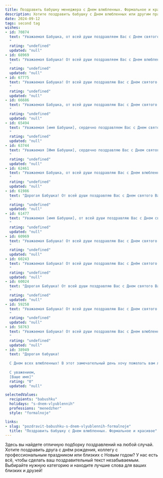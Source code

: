 ```yaml
---
title: Поздравить бабушку менеджера с Днем влюбленных. Формальное и красивое
description: Хотите поздравить бабушку с Днем влюбленных или другим праздником? Наш ИИ создаст незабываемое поздравление, а вы обязательно выделитесь среди других.  
date: 2024-09-12
tags: second tag
wishes:
- id: 70874
  text: "Уважаемая Бабушка, от всей души поздравляем Вас с Днем святого Валентина! Желаем Вам любви, тепла и радости в этот прекрасный день. Пусть Ваша жизнь будет наполнена заботой, вниманием и душевным спокойствием. С праздником!
  "
  rating: "undefined"
  updated: "null"
- id: 68969
  text: "Уважаемая Бабушка! От всей души поздравляем Вас с Днем влюбленных! Желаем Вам душевного тепла, любви и заботы в этот прекрасный день! Пусть праздничная атмосфера праздника  наполнит Вас радостью и счастьем!
  "
  rating: "undefined"
  updated: "null"
- id: 67775
  text: "Уважаемая Бабушка! От всей души поздравляю Вас с Днем святого Валентина! Желаю Вам океан любви, тепла и внимания от близких людей! Пусть этот день станет для Вас настоящим праздником, наполненным радостью и нежностью. Крепкого здоровья, благополучия и всех благ!
  "
  rating: "undefined"
  updated: "null"
- id: 66686
  text: "Уважаемая Бабушка, от всей души поздравляю Вас с Днем святого Валентина! Желаю Вам  радости, любви и тепла в этот прекрасный день. Пусть  Ваше сердце  будет  заполнено  счастьем   и  нежностью,  а  жизнь  будет  наполнена   яркими  и  радостными   моментами.
  "
  rating: "undefined"
  updated: "null"
- id: 65494
  text: "Уважаемая [имя Бабушки], сердечно поздравляем Вас с Днем святого Валентина! Желаем Вам  яркой  и  полной  любви  жизни,  окруженной  заботой  и  вниманием  близких. Пусть  Ваше  сердце  всегда  будет  наполнено  радостью  и  теплом. С праздником!
  "
  rating: "undefined"
  updated: "null"
- id: 63744
  text: "Уважаемая [Имя Бабушки], сердечно поздравляю Вас с Днем святого Валентина! Желаю Вам крепкого здоровья, душевного тепла и множества прекрасных моментов в кругу семьи. Пусть Ваша жизнь будет наполнена любовью, заботой и радостью!
  "
  rating: "undefined"
  updated: "null"
- id: 62461
  text: "Уважаемая Бабушка, от всей души поздравляю Вас с Днем влюбленных! Пусть эта прекрасная традиция наполнит Вашу жизнь теплом, заботой и любовью близких людей. Желаю Вам крепкого здоровья, безграничного счастья и благополучия!
  "
  rating: "undefined"
  updated: "null"
- id: 61986
  text: "Дорогая Бабушка! От всей души поздравляю Вас с Днем святого Валентина! Желаю Вам крепкого здоровья, душевного тепла и много радостных мгновений в кругу любящих Вас людей. Пусть этот день подарит Вам яркие эмоции и ощущение настоящей любви!
  "
  rating: "undefined"
  updated: "null"
- id: 61477
  text: "Уважаемая [имя Бабушки], от всей души поздравляю Вас с Днем святого Валентина! Желаю Вам любви, тепла  в сердце и море радостных моментов! Пусть  Ваша жизнь будет наполнена заботой и  вниманием близких людей.
  "
  rating: "undefined"
  updated: "null"
- id: 60969
  text: "Уважаемая Бабушка! От всей души поздравляю Вас с Днем святого Валентина! Желаю Вам океан любви, тепла и душевного спокойствия. Пусть этот день подарит Вам множество приятных моментов и радостных улыбок.
  "
  rating: "undefined"
  updated: "null"
- id: 60243
  text: "Уважаемая Бабушка! От всей души поздравляю Вас с Днём святого Валентина! Пусть этот день наполнится любовью, теплом и приятными сюрпризами. Желаю Вам крепкого здоровья, благополучия и неиссякаемой энергии. Пусть Ваша жизнь будет яркой и насыщенной, как и Ваша работа в сфере менеджмента.
  "
  rating: "undefined"
  updated: "null"
- id: 60024
  text: "Дорогая Бабушка! От всей души поздравляю Вас с Днем святого Валентина! Желаю Вам много тепла, любви и нежности в этот чудесный день. Пусть Ваша жизнь будет наполнена радостью и счастьем!
  "
  rating: "undefined"
  updated: "null"
- id: 59258
  text: "Уважаемая Бабушка! От всей души поздравляю Вас с Днем святого Валентина! Желаю Вам любви, тепла, семейного уюта и  радости  в этот день. Пусть Ваше сердце всегда будет полным нежности и заботы.
  "
  rating: "undefined"
  updated: "null"
- id: 58763
  text: "Уважаемая Бабушка! От всей души поздравляю Вас с Днем влюбленных! Желаю Вам тепла, любви и радости в этот светлый праздник. Пусть Ваша жизнь всегда будет наполнена заботой и вниманием близких, а работа менеджера приносит Вам только удовлетворение и приятные моменты.
  "
  rating: "undefined"
  updated: "null"
- id: 38949
  text: "Дорогая бабушка!
  
  С Днем всех влюбленных! В этот замечательный день хочу пожелать вам любви, тепла и заботы, которые вы щедро дарите окружающим. Ваш мудрый взгляд на жизнь и умение быть рядом в любое время служат для меня настоящим примером. Пусть каждый ваш день будет наполнен радостью и счастьем, а близкие дарят вам только самые нежные чувства.
  
  С уважением,
  [Ваше имя]"
  rating: "0"
  updated: "null"

selectedValues:
  recipients: "babushku"
  holidays: "s-dnem-vlyublennih"
  professions: "menedzher"
  style: "formalnoje"

links:
- slug: "pozdravit-babushku-s-dnem-vlyublennih-formalnoje"
  title: "Поздравить бабушку с Днем влюбленных. Формальное и красивое"
---
```


Здесь вы найдете отличную подборку поздравлений на любой случай. 
Хотите поздравить друга с днём рождения, коллегу с профессиональным праздником или близких с Новым годом? У нас есть всё, чтобы сделать ваш поздравительный текст незабываемым. Выбирайте нужную категорию и находите лучшие слова для ваших близких и друзей!
